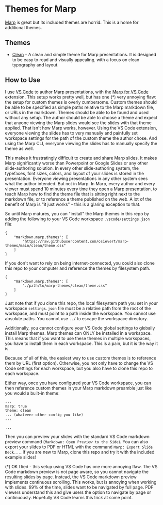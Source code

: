 # Themes for Marp

[Marp](https://marp.app/) is great but its included themes are horrid. This is a home for additional
themes.

## Themes

- [Clean](clean/README.md) - A clean and simple theme for Marp presentations. It is designed to be
  easy to read and visually appealing, with a focus on clean typography and layout.

## How to Use

I use [VS Code](https://code.visualstudio.com/) to author Marp presentations, with the
[Marp for VS Code](https://marketplace.visualstudio.com/items/?itemName=marp-team.marp-vscode)
extension. This setup works pretty well, but has one (*) very annoying flaw: the setup for custom
themes is overly cumbersome. Custom themes should be able to be specified as simple paths relative
to the Marp markdown file, or URLs in the markdown. Themes should be able to be found and used without
any setup. The author should be able to choose a theme and expect that anyone viewing the Marp
slides would see the slides with that theme applied. That isn't how Marp works, however. Using the
VS Code extension, everyone viewing the slides has to very manually and painfully set workspace
settings for the path of the custom theme the author chose. And using the Marp CLI, everyone
viewing the slides has to manually specify the theme as well.

This makes it frustratingly difficult to create and share Marp slides. It makes Marp significantly
worse than Powerpoint or Google Slides or any other slide-authoring solution. In every other
slide-authoring system, the typefaces, font sizes, colors, and layout of your slides is stored in
the presentation. Everyone viewing presentations in any other system sees what the author intended.
But not in Marp. In Marp, every author and every viewer must spend 10 minutes every time they open a
Marp presentation, to teach Marp how to find the theme file that is sitting right next to the
markdown file, or to reference a theme published on the web. A lot of the benefit of Marp is "it
just works" - this is a glaring exception to that.

So until Marp matures, you can "install" the Marp themes in this repo by adding the following to
your VS Code workspace `.vscode/settings.json` file:

```
{
    "markdown.marp.themes": [
        "https://raw.githubusercontent.com/osievert/marp-themes/main/clean/theme.css"
    ]
}
```

If you don't want to rely on being internet-connected, you could also clone this repo to your
computer and reference the themes by filesystem path.

```
{
    "markdown.marp.themes": [
        "./path/to/marp-themes/clean/theme.css"
    ]
}
```

Just note that if you clone this repo, the local filesystem path you set in your workspace
`settings.json` file must be a relative path from the root of the workspace, and must point to a
path inside the workspace. You cannot use absolute paths. You cannot use `../` to escape the
workspace directory.

Additionally, you cannot configure your VS Code global settings to globally install
Marp themes. Marp themes can ONLY be installed in a workspace. This means that if you want to use
these themes in multiple workspaces, you have to install them in each workspace. This is a pain, but
it is the way it is.

Because of all of this, the easiest way to use custom themes is to reference them by URL (first option). Otherwise, you not only have to change the VS Code settings for each workspace, but you also have to clone this repo to each workspace.

Either way, once you have configured your VS Code workspace, you can then reference custom themes in
your Marp markdown preamble just like you would a built-in theme:

```
---
marp: true
theme: clean
... (whatever other config you like)
---

...
```

Then you can preview your slides with the standard VS Code markdown preview command 
(`Markdown: Open Preview to the Side`). You can also export your slides to PDF or HTML with the
command `Marp: Export Slide Deck...`. If you are new to Marp, clone this repo and try it with the
included example slides!


(*) OK I lied - this setup using VS Code has one more annoying flaw. The VS Code markdown preview is
not page aware, so you cannot navigate the resulting slides by page. Instead, the VS Code markdown
preview implements continuous scrolling. This works, but is annoying when working with slides. 99%
of the time, slides want to be navigated by full page. PDF viewers understand this and give users
the option to navigate by page or continuously. Hopefully VS Code learns this trick at some point.
